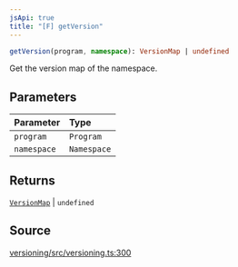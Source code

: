 ```yaml
---
jsApi: true
title: "[F] getVersion"
---
```


```ts
getVersion(program, namespace): VersionMap | undefined
```

Get the version map of the namespace.

## Parameters

| Parameter   | Type        |
| :---------- | :---------- |
| `program`   | `Program`   |
| `namespace` | `Namespace` |

## Returns

[`VersionMap`](Class.VersionMap.md) \| `undefined`

## Source

[versioning/src/versioning.ts:300](https://github.com/markcowl/cadl/blob/3db15286/packages/versioning/src/versioning.ts#L300)
